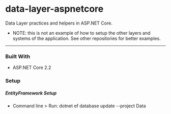 # data-layer-aspnetcore

Data Layer practices and helpers in ASP.NET Core.

* NOTE: this is not an example of how to setup the other layers and systems of the application. See other repositories for better examples.

---

### Built With

- ASP.NET Core 2.2

### Setup

##### EntityFramework Setup
- Command line > Run: dotnet ef database update --project Data